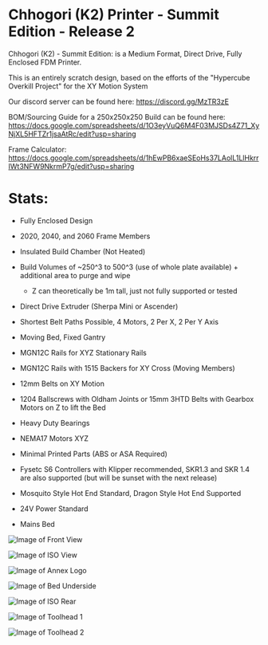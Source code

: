 # Chhogori (K2) Printer - Summit Edition - Release 2

Chhogori (K2) - Summit Edition: is a Medium Format, Direct Drive, Fully Enclosed FDM Printer.

This is an entirely scratch design, based on the efforts of the "Hypercube Overkill Project" for the XY Motion System

Our discord server can be found here: https://discord.gg/MzTR3zE

BOM/Sourcing Guide for a 250x250x250 Build can be found here: https://docs.google.com/spreadsheets/d/1O3eyVuQ6M4F03MJSDs4Z71_XyNjXL5HFTZr1jsaAtRc/edit?usp=sharing

Frame Calculator: https://docs.google.com/spreadsheets/d/1hEwPB6xaeSEoHs37LAolL1LlHkrrIWt3NFW9NkrmP7g/edit?usp=sharing

# Stats:
- Fully Enclosed Design
- 2020, 2040, and 2060 Frame Members
- Insulated Build Chamber (Not Heated)
- Build Volumes of ~250^3 to 500^3 (use of whole plate available) + additional area to purge and wipe
     - Z can theoretically be 1m tall, just not fully supported or tested

- Direct Drive Extruder (Sherpa Mini or Ascender)

- Shortest Belt Paths Possible, 4 Motors, 2 Per X, 2 Per Y Axis
- Moving Bed, Fixed Gantry

- MGN12C Rails for XYZ Stationary Rails
- MGN12C Rails with 1515 Backers for XY Cross (Moving Members)
- 12mm Belts on XY Motion 
- 1204 Ballscrews with Oldham Joints or 15mm 3HTD Belts with Gearbox Motors on Z to lift the Bed
- Heavy Duty Bearings
- NEMA17 Motors XYZ

- Minimal Printed Parts (ABS or ASA Required)

- Fysetc S6 Controllers with Klipper recommended, SKR1.3 and SKR 1.4 are also supported (but will be sunset with the next release)
- Mosquito Style Hot End Standard, Dragon Style Hot End Supported
- 24V Power Standard
- Mains Bed

![Image of Front View](Release_2/Images/1800px_k2_r2_render_center.png?raw=true)
 
![Image of ISO View](Release_2/Images/1800px_k2_r2_render_dimetric.png?raw=true)
  
![Image of Annex Logo](Release_2/Images/1800px_k2_r2_render_logozoom.png?raw=true)

![Image of Bed Underside](Release_2/Images/1800px_k2_r2_render_lowertext.png?raw=true)

![Image of ISO Rear](Release_2/Images/1800px_k2_r2_render_rear.png?raw=true)

![Image of Toolhead 1](Release_2/Images/1800px_k2_r2_render_toolhead_lower.png?raw=true)

![Image of Toolhead 2](Release_2/Images/1800px_k2_r2_render_toolhead_upper.png?raw=true)
